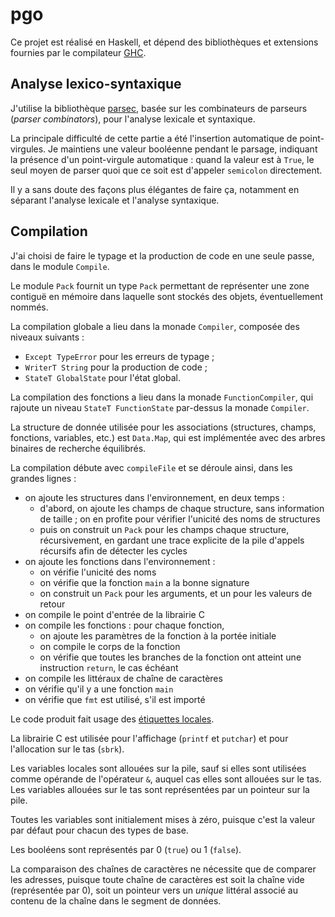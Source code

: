 # pgo

Ce projet est réalisé en Haskell, et dépend des bibliothèques et extensions fournies par le compilateur [GHC](https://www.haskell.org/ghc/).

## Analyse lexico-syntaxique

J'utilise la bibliothèque [parsec](https://hackage.haskell.org/package/parsec), basée sur les combinateurs de parseurs (*parser combinators*), pour l'analyse lexicale et syntaxique.

La principale difficulté de cette partie a été l'insertion automatique de point-virgules. Je maintiens une valeur booléenne pendant le parsage, indiquant la présence d'un point-virgule automatique : quand la valeur est à `True`, le seul moyen de parser quoi que ce soit est d'appeler `semicolon` directement.

Il y a sans doute des façons plus élégantes de faire ça, notamment en séparant l'analyse lexicale et l'analyse syntaxique.

## Compilation

J'ai choisi de faire le typage et la production de code en une seule passe, dans le module `Compile`.

Le module `Pack` fournit un type `Pack` permettant de représenter une zone contiguë en mémoire dans laquelle sont stockés des objets, éventuellement nommés.

La compilation globale a lieu dans la monade `Compiler`, composée des niveaux suivants :

- `Except TypeError` pour les erreurs de typage ;
- `WriterT String` pour la production de code ;
- `StateT GlobalState` pour l'état global.

La compilation des fonctions a lieu dans la monade `FunctionCompiler`, qui rajoute un niveau `StateT FunctionState` par-dessus la monade `Compiler`.

La structure de donnée utilisée pour les associations (structures, champs, fonctions, variables, etc.) est `Data.Map`, qui est implémentée avec des arbres binaires de recherche équilibrés.

La compilation débute avec `compileFile` et se déroule ainsi, dans les grandes lignes :

- on ajoute les structures dans l'environnement, en deux temps :
    - d'abord, on ajoute les champs de chaque structure, sans information de taille ; on en profite pour vérifier l'unicité des noms de structures
    - puis on construit un `Pack` pour les champs chaque structure, récursivement, en gardant une trace explicite de la pile d'appels récursifs afin de détecter les cycles
- on ajoute les fonctions dans l'environnement :
    - on vérifie l'unicité des noms
    - on vérifie que la fonction `main` a la bonne signature
    - on construit un `Pack` pour les arguments, et un pour les valeurs de retour
- on compile le point d'entrée de la librairie C
- on compile les fonctions : pour chaque fonction,
    - on ajoute les paramètres de la fonction à la portée initiale
    - on compile le corps de la fonction
    - on vérifie que toutes les branches de la fonction ont atteint une instruction `return`, le cas échéant
- on compile les littéraux de chaîne de caractères
- on vérifie qu'il y a une fonction `main`
- on vérifie que `fmt` est utilisé, s'il est importé

Le code produit fait usage des [étiquettes locales](https://sourceware.org/binutils/docs/as/Symbol-Names.html#Local-Labels-1).

La librairie C est utilisée pour l'affichage (`printf` et `putchar`) et pour l'allocation sur le tas (`sbrk`).

Les variables locales sont allouées sur la pile, sauf si elles sont utilisées comme opérande de l'opérateur `&`, auquel cas elles sont allouées sur le tas. Les variables allouées sur le tas sont représentées par un pointeur sur la pile.

Toutes les variables sont initialement mises à zéro, puisque c'est la valeur par défaut pour chacun des types de base.

Les booléens sont représentés par 0 (`true`) ou 1 (`false`).

La comparaison des chaînes de caractères ne nécessite que de comparer les adresses, puisque toute chaîne de caractères est soit la chaîne vide (représentée par 0), soit un pointeur vers un *unique* littéral associé au contenu de la chaîne dans le segment de données.
